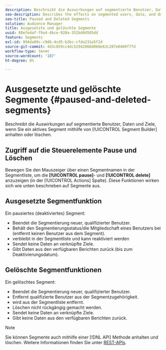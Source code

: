```yaml
---
description: Beschreibt die Auswirkungen auf segmentierte Benutzer, Daten und Ziele, wenn Sie ein aktives Segment mit Segment Builder anhalten oder löschen.
seo-description: Describes the effects on segmented users, data, and destinations when you pause or delete an active segment using Segment Builder.
seo-title: Paused and Deleted Segments
solution: Audience Manager
title: Ausgesetzte und gelöschte Segmente
uuid: 88efe4af-f9a4-4bce-920a-352bd4d505dd
feature: Segments
exl-id: 994da89c-c9db-4cd5-b2bc-cfda231e5f2d
source-git-commit: 4d3c859cc4dc5294286680b0e63c287e0409f7fd
workflow-type: tm+mt
source-wordcount: '187'
ht-degree: 0%

---
```


# Ausgesetzte und gelöschte Segmente {#paused-and-deleted-segments}

Beschreibt die Auswirkungen auf segmentierte Benutzer, Daten und Ziele, wenn Sie ein aktives Segment mithilfe von [!UICONTROL Segment Builder] anhalten oder löschen.

## Zugriff auf die Steuerelemente Pause und Löschen

Bewegen Sie den Mauszeiger über einen Segmentnamen in der Segmentliste, um die **[!UICONTROL pause]**- und **[!UICONTROL delete]** anzuzeigen (in der [!UICONTROL Actions] Spalte). Diese Funktionen wirken sich wie unten beschrieben auf Segmente aus.

## Ausgesetzte Segmentfunktion

Ein pausiertes (deaktiviertes) Segment:

* Beendet die Segmentierung neuer, qualifizierter Benutzer.
* Behält den Segmentierungsstatus/die Mitgliedschaft eines Benutzers bei (entfernt keinen Benutzer aus dem Segment).
* verbleibt in der Segmentliste und kann reaktiviert werden
* Sendet keine Daten an verknüpfte Ziele.
* Gibt Daten aus den verfügbaren Berichten zurück (bis zum Deaktivierungsdatum).

## Gelöschte Segmentfunktionen

Ein gelöschtes Segment:

* Beendet die Segmentierung neuer, qualifizierter Benutzer.
* Entfernt qualifizierte Benutzer aus der Segmentzugehörigkeit.
* wird aus der Segmentliste entfernt.
* Löschen nicht rückgängig gemacht werden.
* Sendet keine Daten an verknüpfte Ziele.
* Gibt keine Daten aus den verfügbaren Berichten zurück.

>[!NOTE]
>
>Sie können Segmente auch mithilfe einer [!DNL API] Methode anhalten und löschen. Weitere Informationen finden Sie unter [REST-APIs](../../api/rest-api-main/rest-api-main.md).
